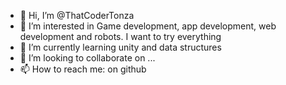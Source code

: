 - 👋 Hi, I’m @ThatCoderTonza
- 👀 I’m interested in Game development, app development, web development and robots. I want to try everything
- 🌱 I’m currently learning unity and data structures
- 💞️ I’m looking to collaborate on ...
- 📫 How to reach me: on github

<!---
ThatCoderTonza/ThatCoderTonza is a ✨ special ✨ repository because its `README.md` (this file) appears on your GitHub profile.
You can click the Preview link to take a look at your changes.
--->
